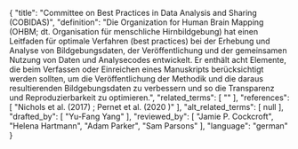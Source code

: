 {
    "title": "Committee on Best Practices in Data Analysis and Sharing (COBIDAS)",
    "definition": "Die Organization for Human Brain Mapping (OHBM; dt. Organisation für menschliche Hirnbildgebung) hat einen Leitfaden für optimale Verfahren (best practices) bei der Erhebung und Analyse von Bildgebungsdaten, der Veröffentlichung und der gemeinsamen Nutzung von Daten und Analysecodes entwickelt. Er enthält acht Elemente, die beim Verfassen oder Einreichen eines Manuskripts berücksichtigt werden sollten, um die Veröffentlichung der Methodik und die daraus resultierenden Bildgebungsdaten zu verbessern und so die Transparenz und Reproduzierbarkeit zu optimieren.",
    "related_terms": [
        ""
    ],
    "references": [
        "Nichols et al. (2017) ; Pernet et al. (2020 )"
    ],
    "alt_related_terms": [
        null
    ],
    "drafted_by": [
        "Yu-Fang Yang"
    ],
    "reviewed_by": [
        "Jamie P. Cockcroft",
        "Helena Hartmann",
        "Adam Parker",
        "Sam Parsons"
    ],
    "language": "german"
}
